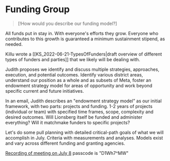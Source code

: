 # Funding Group
> [!How would you describe our funding model?]
> 
All funds put in stay in. With everyone's efforts they grow. Everyone who contributes to this growth is guaranteed a minimum sustainment stipend, as needed.

Killu wrote a [[KS_2022-06-21-TypesOfFunders|draft overview of different types of funders and parties]] that we likely will be dealing with.

Judith proposes we identify and discuss multiple strategies, approaches, execution, and potential outcomes. Identify various district areas, understand our position as a whole and as subsets of Meta, foster an endowment strategy model for areas of opportunity and work beyond specific current and future initiatives.

In an email, Judith describes an "endowment strategy model” as our initial framework, with two parts: projects and funding. 1-2 years of projects (individual or team) with specified time frames, scope, complexity and desired outcomes. Will Lionsberg itself be funded and administer everything? Will it matchmake funders to specific projects?

Let's do some pull planning with detailed critical-path goals of what we will accomplish in July. Criteria with measurements and analyses. Models exist and vary across different funding and granting agencies.

[Recording of meeting on July 8](https://us06web.zoom.us/rec/share/eJyqvkOuTYr78ftpdASlyzNZ448dAKMOTM4zEyLQAQ6CSRMgTQKseTSWl4Emh6Fv.kj5Eph6Bz2MTG9TT) passcode is "D1Wh7^MW"
